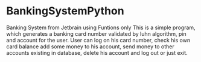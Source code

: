 # BankingSystemPython
Banking System from Jetbrain using Funtions only
This is a simple program, which generates a banking card number validated by luhn algorithm, pin and account for the user.
User can log on his card number, check his own card balance add some money to his account, 
send money to other accounts existing in database, delete his account and log out or just exit. 
